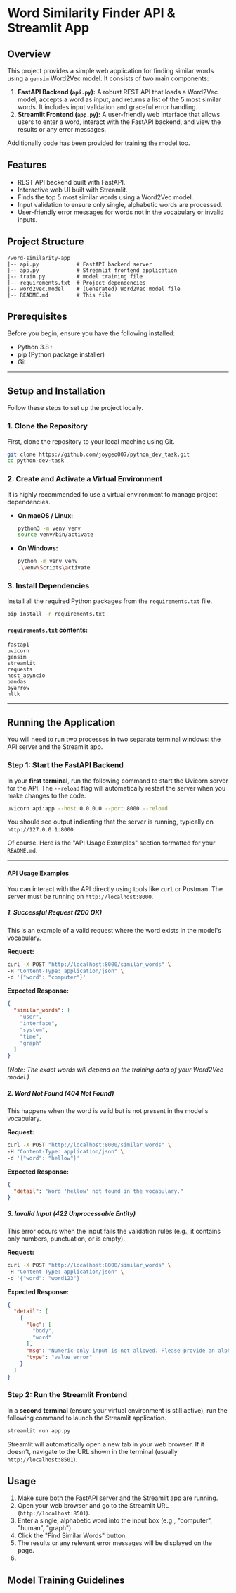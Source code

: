 








# Word Similarity Finder API & Streamlit App

## Overview

This project provides a simple web application for finding similar words using a `gensim` Word2Vec model. It consists of two main components:

1.  **FastAPI Backend (`api.py`):** A robust REST API that loads a Word2Vec model, accepts a word as input, and returns a list of the 5 most similar words. It includes input validation and graceful error handling.
2.  **Streamlit Frontend (`app.py`):** A user-friendly web interface that allows users to enter a word, interact with the FastAPI backend, and view the results or any error messages.

Additionally code has been provided for training the model too.

## Features

  * REST API backend built with FastAPI.
  * Interactive web UI built with Streamlit.
  * Finds the top 5 most similar words using a Word2Vec model.
  * Input validation to ensure only single, alphabetic words are processed.
  * User-friendly error messages for words not in the vocabulary or invalid inputs.

## Project Structure

```
/word-similarity-app
|-- api.py            # FastAPI backend server
|-- app.py            # Streamlit frontend application
|-- train.py          # model training file
|-- requirements.txt  # Project dependencies
|-- word2vec.model    # (Generated) Word2Vec model file
|-- README.md         # This file
```

## Prerequisites

Before you begin, ensure you have the following installed:

  * Python 3.8+
  * pip (Python package installer)
  * Git

-----

## Setup and Installation

Follow these steps to set up the project locally.

### 1\. Clone the Repository

First, clone the repository to your local machine using Git.

```bash
git clone https://github.com/joygeo007/python_dev_task.git
cd python-dev-task
```

### 2\. Create and Activate a Virtual Environment

It is highly recommended to use a virtual environment to manage project dependencies.

  * **On macOS / Linux:**

    ```bash
    python3 -m venv venv
    source venv/bin/activate
    ```

  * **On Windows:**

    ```bash
    python -m venv venv
    .\venv\Scripts\activate
    ```

### 3\. Install Dependencies

Install all the required Python packages from the `requirements.txt` file.

```bash
pip install -r requirements.txt
```

#### `requirements.txt` contents:

```
fastapi
uvicorn
gensim
streamlit
requests
nest_asyncio
pandas
pyarrow
nltk
```

-----

## Running the Application

You will need to run two processes in two separate terminal windows: the API server and the Streamlit app.

### Step 1: Start the FastAPI Backend

In your **first terminal**, run the following command to start the Uvicorn server for the API. The `--reload` flag will automatically restart the server when you make changes to the code.

```bash
uvicorn api:app --host 0.0.0.0 --port 8000 --reload
```

You should see output indicating that the server is running, typically on `http://127.0.0.1:8000`.

Of course. Here is the "API Usage Examples" section formatted for your `README.md`.

-----

#### API Usage Examples

You can interact with the API directly using tools like `curl` or Postman. The server must be running on `http://localhost:8000`.

##### 1\. Successful Request (200 OK)

This is an example of a valid request where the word exists in the model's vocabulary.

**Request:**

```bash
curl -X POST "http://localhost:8000/similar_words" \
-H "Content-Type: application/json" \
-d '{"word": "computer"}'
```

**Expected Response:**

```json
{
  "similar_words": [
    "user",
    "interface",
    "system",
    "time",
    "graph"
  ]
}
```

*(Note: The exact words will depend on the training data of your Word2Vec model.)*

##### 2\. Word Not Found (404 Not Found)

This happens when the word is valid but is not present in the model's vocabulary.

**Request:**

```bash
curl -X POST "http://localhost:8000/similar_words" \
-H "Content-Type: application/json" \
-d '{"word": "hellow"}'
```

**Expected Response:**

```json
{
  "detail": "Word 'hellow' not found in the vocabulary."
}
```

##### 3\. Invalid Input (422 Unprocessable Entity)

This error occurs when the input fails the validation rules (e.g., it contains only numbers, punctuation, or is empty).

**Request:**

```bash
curl -X POST "http://localhost:8000/similar_words" \
-H "Content-Type: application/json" \
-d '{"word": "word123"}'
```

**Expected Response:**

```json
{
  "detail": [
    {
      "loc": [
        "body",
        "word"
      ],
      "msg": "Numeric-only input is not allowed. Please provide an alphanumeric word.",
      "type": "value_error"
    }
  ]
}
```

### Step 2: Run the Streamlit Frontend

In a **second terminal** (ensure your virtual environment is still active), run the following command to launch the Streamlit application.

```bash
streamlit run app.py
```

Streamlit will automatically open a new tab in your web browser. If it doesn't, navigate to the URL shown in the terminal (usually `http://localhost:8501`).

## Usage

1.  Make sure both the FastAPI server and the Streamlit app are running.
2.  Open your web browser and go to the Streamlit URL (`http://localhost:8501`).
3.  Enter a single, alphabetic word into the input box (e.g., "computer", "human", "graph").
4.  Click the "Find Similar Words" button.
5.  The results or any relevant error messages will be displayed on the page.
6.  


## Model Training Guidelines




